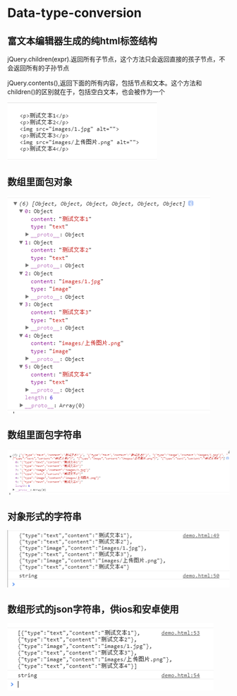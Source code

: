 # Data-type-conversion
## 富文本编辑器生成的纯html标签结构 

jQuery.children(expr).返回所有子节点，这个方法只会返回直接的孩子节点，不会返回所有的子孙节点 

jQuery.contents(),返回下面的所有内容，包括节点和文本。这个方法和children()的区别就在于，包括空白文本，也会被作为一个

![alt](images/QQ截图20170724153413.png)  

## 数组里面包对象

![alt](images/QQ截图20170724153454.png) 

## 数组里面包字符串

![alt](images/QQ截图20170724153537.png) 

## 对象形式的字符串

![alt](images/QQ截图20170724155951.png) 

## 数组形式的json字符串，供ios和安卓使用

![alt](images/QQ截图20170724153809.png) 
